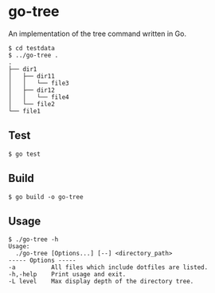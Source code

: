 # go-tree

An implementation of the tree command written in Go.

```
$ cd testdata
$ ../go-tree .
.
├── dir1
│   ├── dir11
│   │   └── file3
│   ├── dir12
│   │   └── file4
│   └── file2
└── file1
```

## Test

```
$ go test
```

## Build

```
$ go build -o go-tree
```

## Usage

```
$ ./go-tree -h
Usage:
  ./go-tree [Options...] [--] <directory_path>
----- Options -----
-a          All files which include dotfiles are listed.
-h,-help    Print usage and exit.
-L level    Max display depth of the directory tree.
```
